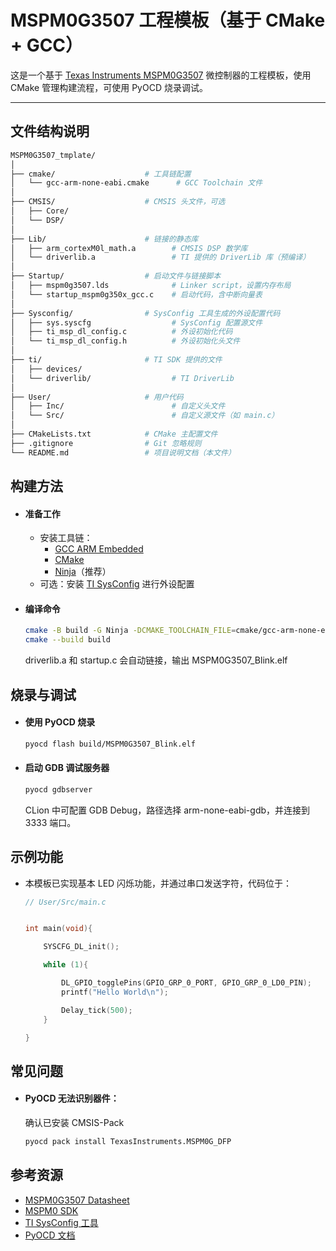 # MSPM0G3507 工程模板（基于 CMake + GCC）

这是一个基于 [Texas Instruments MSPM0G3507](https://www.ti.com/product/MSPM0G3507) 微控制器的工程模板，使用 CMake 管理构建流程，可使用 PyOCD 烧录调试。

---

## 文件结构说明

```bash
MSPM0G3507_tmplate/
│
├── cmake/                    # 工具链配置
│   └── gcc-arm-none-eabi.cmake      # GCC Toolchain 文件
│
├── CMSIS/                    # CMSIS 头文件，可选
│   ├── Core/
│   └── DSP/
│
├── Lib/                      # 链接的静态库
│   ├── arm_cortexM0l_math.a        # CMSIS DSP 数学库
│   └── driverlib.a                 # TI 提供的 DriverLib 库（预编译）
│
├── Startup/                  # 启动文件与链接脚本
│   ├── mspm0g3507.lds              # Linker script，设置内存布局
│   └── startup_mspm0g350x_gcc.c    # 启动代码，含中断向量表
│
├── Sysconfig/                # SysConfig 工具生成的外设配置代码
│   ├── sys.syscfg                  # SysConfig 配置源文件
│   ├── ti_msp_dl_config.c          # 外设初始化代码
│   └── ti_msp_dl_config.h          # 外设初始化头文件
│
├── ti/                       # TI SDK 提供的文件
│   ├── devices/
│   └── driverlib/                  # TI DriverLib
│
├── User/                     # 用户代码
│   ├── Inc/                        # 自定义头文件
│   └── Src/                        # 自定义源文件（如 main.c）
│
├── CMakeLists.txt            # CMake 主配置文件
├── .gitignore                # Git 忽略规则
└── README.md                 # 项目说明文档（本文件）
```

## 构建方法
- #### 准备工作
    - 安装工具链：
        - [GCC ARM Embedded](https://developer.arm.com/downloads/-/gnu-rm)
        - [CMake](https://cmake.org/)
        - [Ninja](https://ninja-build.org/)（推荐）
    - 可选：安装 [TI SysConfig](https://www.ti.com/tool/SYSCONFIG) 进行外设配置
- #### 编译命令
    ```bash
    cmake -B build -G Ninja -DCMAKE_TOOLCHAIN_FILE=cmake/gcc-arm-none-eabi.cmake
    cmake --build build
    ```
    driverlib.a 和 startup.c 会自动链接，输出 MSPM0G3507_Blink.elf

## 烧录与调试
- #### 使用 PyOCD 烧录
    ```bash
    pyocd flash build/MSPM0G3507_Blink.elf
    ```
- #### 启动 GDB 调试服务器
    ```bash
    pyocd gdbserver
    ```
    CLion 中可配置 GDB Debug，路径选择 arm-none-eabi-gdb，并连接到 3333 端口。

## 示例功能
- 本模板已实现基本 LED 闪烁功能，并通过串口发送字符，代码位于：

    ```c
    // User/Src/main.c

    
    int main(void){
  
        SYSCFG_DL_init();
    
        while (1){
    
            DL_GPIO_togglePins(GPIO_GRP_0_PORT, GPIO_GRP_0_LD0_PIN);
            printf("Hello World\n");
    
            Delay_tick(500);
        }
    
    }

    ```
## 常见问题
  - #### PyOCD 无法识别器件：
    确认已安装 CMSIS-Pack
      ```bash
      pyocd pack install TexasInstruments.MSPM0G_DFP
      ```
## 参考资源
- [MSPM0G3507 Datasheet](https://www.ti.com/lit/ds/symlink/mspm0g3507.pdf)
- [MSPM0 SDK](https://www.ti.com/tool/MSPM0-SDK)
- [TI SysConfig 工具](https://www.ti.com/tool/SYSCONFIG)
- [PyOCD 文档](https://pyocd.io/)